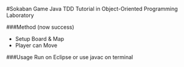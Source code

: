 #Sokaban Game
Java TDD Tutorial in Object-Oriented Programming Laboratory

###Method (now success)
- Setup Board & Map
- Player can Move

###Usage
Run on Eclipse or use javac on terminal







